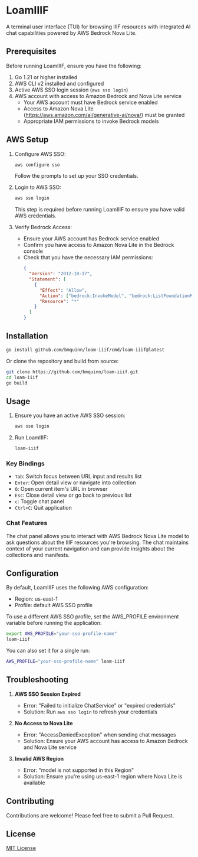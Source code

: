 # LoamIIIF

A terminal user interface (TUI) for browsing IIIF resources with integrated AI chat capabilities powered by AWS Bedrock Nova Lite.

## Prerequisites

Before running LoamIIIF, ensure you have the following:

1. Go 1.21 or higher installed
2. AWS CLI v2 installed and configured
3. Active AWS SSO login session (`aws sso login`)
4. AWS account with access to Amazon Bedrock and Nova Lite service
   - Your AWS account must have Bedrock service enabled
   - Access to Amazon Nova Lite (https://aws.amazon.com/ai/generative-ai/nova/) must be granted
   - Appropriate IAM permissions to invoke Bedrock models

## AWS Setup

1. Configure AWS SSO:

   ```bash
   aws configure sso
   ```

   Follow the prompts to set up your SSO credentials.

2. Login to AWS SSO:

   ```bash
   aws sso login
   ```

   This step is required before running LoamIIIF to ensure you have valid AWS credentials.

3. Verify Bedrock Access:
   - Ensure your AWS account has Bedrock service enabled
   - Confirm you have access to Amazon Nova Lite in the Bedrock console
   - Check that you have the necessary IAM permissions:
     ```json
     {
       "Version": "2012-10-17",
       "Statement": [
         {
           "Effect": "Allow",
           "Action": ["bedrock:InvokeModel", "bedrock:ListFoundationModels"],
           "Resource": "*"
         }
       ]
     }
     ```

## Installation

```bash
go install github.com/bmquinn/loam-iiif/cmd/loam-iiif@latest
```

Or clone the repository and build from source:

```bash
git clone https://github.com/bmquinn/loam-iiif.git
cd loam-iiif
go build
```

## Usage

1. Ensure you have an active AWS SSO session:

   ```bash
   aws sso login
   ```

2. Run LoamIIIF:
   ```bash
   loam-iiif
   ```

### Key Bindings

- `Tab`: Switch focus between URL input and results list
- `Enter`: Open detail view or navigate into collection
- `O`: Open current item's URL in browser
- `Esc`: Close detail view or go back to previous list
- `c`: Toggle chat panel
- `Ctrl+C`: Quit application

### Chat Features

The chat panel allows you to interact with AWS Bedrock Nova Lite model to ask questions about the IIIF resources you're browsing. The chat maintains context of your current navigation and can provide insights about the collections and manifests.

## Configuration

By default, LoamIIIF uses the following AWS configuration:

- Region: us-east-1
- Profile: default AWS SSO profile

To use a different AWS SSO profile, set the AWS_PROFILE environment variable before running the application:

```bash
export AWS_PROFILE="your-sso-profile-name"
loam-iiif
```

You can also set it for a single run:

```bash
AWS_PROFILE="your-sso-profile-name" loam-iiif
```

## Troubleshooting

1. **AWS SSO Session Expired**

   - Error: "Failed to initialize ChatService" or "expired credentials"
   - Solution: Run `aws sso login` to refresh your credentials

2. **No Access to Nova Lite**

   - Error: "AccessDeniedException" when sending chat messages
   - Solution: Ensure your AWS account has access to Amazon Bedrock and Nova Lite service

3. **Invalid AWS Region**
   - Error: "model is not supported in this Region"
   - Solution: Ensure you're using us-east-1 region where Nova Lite is available

## Contributing

Contributions are welcome! Please feel free to submit a Pull Request.

## License

[MIT License](LICENSE)
